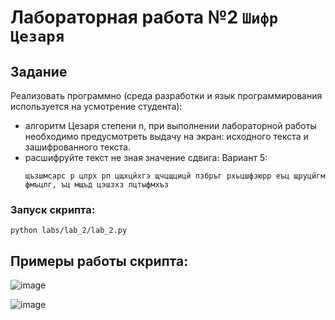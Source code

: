 # Лабораторная работа №2 `Шифр Цезаря`

## Задание
Реализовать программно (среда разработки и язык программирования используется на усмотрение студента):
- алгоритм Цезаря степени n, при выполнении лабораторной работы необходимо предусмотреть выдачу на экран: исходного текста и зашифрованного текста.
- расшифруйте текст не зная значение сдвига: Вариант 5: 
    ```
    щъзшмсарс р цлрх рп цщхцйхгэ щчцщцицй пзбръг рхьцшфзюрр еъц щруцйгм фмъцлг, ъц мщъд цэшзхз лцтыфмхъз
    ```
### Запуск скрипта:
```shell
python labs/lab_2/lab_2.py
```

## Примеры работы скрипта:
![image](https://user-images.githubusercontent.com/60512214/189728559-c85961bf-e03c-40bd-a010-633609f776b8.png)

![image](https://user-images.githubusercontent.com/60512214/189728679-93d4c242-df71-464f-8fff-beec780740b1.png)
